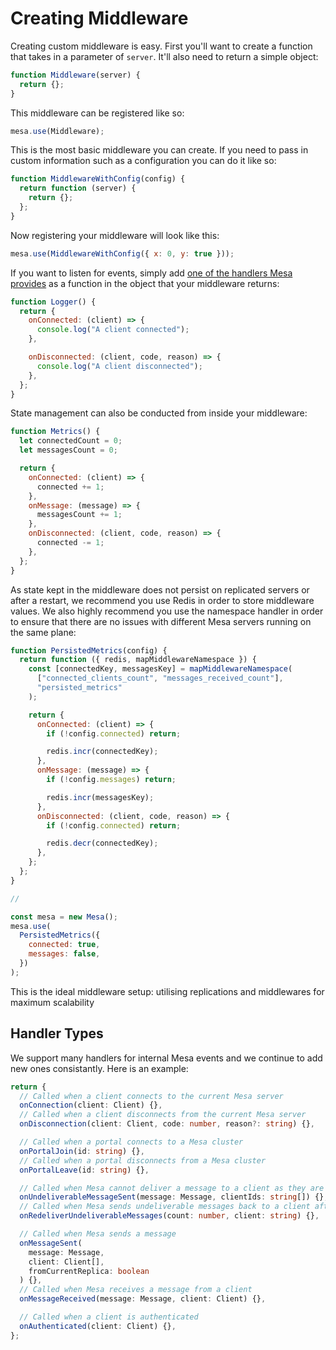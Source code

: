 # Creating Middleware

Creating custom middleware is easy. First you'll want to create a function that
takes in a parameter of `server`. It'll also need to return a simple object:

```js
function Middleware(server) {
  return {};
}
```

This middleware can be registered like so:

```js
mesa.use(Middleware);
```

This is the most basic middleware you can create. If you need to pass in custom
information such as a configuration you can do it like so:

```js
function MiddlewareWithConfig(config) {
  return function (server) {
    return {};
  };
}
```

Now registering your middleware will look like this:

```js
mesa.use(MiddlewareWithConfig({ x: 0, y: true }));
```

If you want to listen for events, simply add
[one of the handlers Mesa provides](#handler-types) as a function in the object
that your middleware returns:

```js
function Logger() {
  return {
    onConnected: (client) => {
      console.log("A client connected");
    },

    onDisconnected: (client, code, reason) => {
      console.log("A client disconnected");
    },
  };
}
```

State management can also be conducted from inside your middleware:

```js
function Metrics() {
  let connectedCount = 0;
  let messagesCount = 0;

  return {
    onConnected: (client) => {
      connected += 1;
    },
    onMessage: (message) => {
      messagesCount += 1;
    },
    onDisconnected: (client, code, reason) => {
      connected -= 1;
    },
  };
}
```

As state kept in the middleware does not persist on replicated servers or after
a restart, we recommend you use Redis in order to store middleware values. We
also highly recommend you use the namespace handler in order to ensure that
there are no issues with different Mesa servers running on the same plane:

```js
function PersistedMetrics(config) {
  return function ({ redis, mapMiddlewareNamespace }) {
    const [connectedKey, messagesKey] = mapMiddlewareNamespace(
      ["connected_clients_count", "messages_received_count"],
      "persisted_metrics"
    );

    return {
      onConnected: (client) => {
        if (!config.connected) return;

        redis.incr(connectedKey);
      },
      onMessage: (message) => {
        if (!config.messages) return;

        redis.incr(messagesKey);
      },
      onDisconnected: (client, code, reason) => {
        if (!config.connected) return;

        redis.decr(connectedKey);
      },
    };
  };
}

//

const mesa = new Mesa();
mesa.use(
  PersistedMetrics({
    connected: true,
    messages: false,
  })
);
```

This is the ideal middleware setup: utilising replications and middlewares for
maximum scalability

## Handler Types

We support many handlers for internal Mesa events and we continue to add new
ones consistantly. Here is an example:

```ts
return {
  // Called when a client connects to the current Mesa server
  onConnection(client: Client) {},
  // Called when a client disconnects from the current Mesa server
  onDisconnection(client: Client, code: number, reason?: string) {},

  // Called when a portal connects to a Mesa cluster
  onPortalJoin(id: string) {},
  // Called when a portal disconnects from a Mesa cluster
  onPortalLeave(id: string) {},

  // Called when Mesa cannot deliver a message to a client as they are offline
  onUndeliverableMessageSent(message: Message, clientIds: string[]) {},
  // Called when Mesa sends undeliverable messages back to a client after a period of inactivity
  onRedeliverUndeliverableMessages(count: number, client: string) {},

  // Called when Mesa sends a message
  onMessageSent(
    message: Message,
    client: Client[],
    fromCurrentReplica: boolean
  ) {},
  // Called when Mesa receives a message from a client
  onMessageReceived(message: Message, client: Client) {},

  // Called when a client is authenticated
  onAuthenticated(client: Client) {},
};
```
